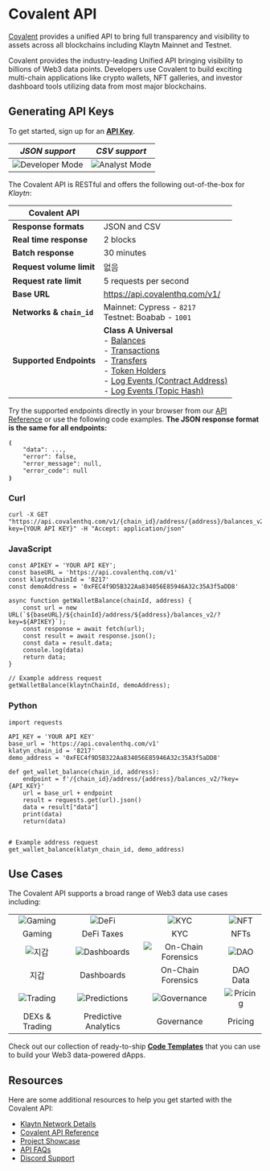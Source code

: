 # Covalent API

[Covalent](https://www.covalenthq.com/?utm_source=klaytn&utm_medium=partner-docs) provides a unified API to bring full transparency and visibility to assets across all blockchains including Klaytn Mainnet and Testnet.

Covalent provides the industry-leading Unified API bringing visibility to billions of Web3 data points. Developers use Covalent to build exciting multi-chain applications like crypto wallets, NFT galleries, and investor dashboard tools utilizing data from most major blockchains.

## Generating API Keys

To get started, sign up for an [**API Key**](https://www.covalenthq.com/platform/?utm_source=klaytn&utm_medium=partner-docs).

|                                       *JSON support*                                        |                                      *CSV support*                                      |
|:-------------------------------------------------------------------------------------------:|:---------------------------------------------------------------------------------------:|
| ![Developer Mode](https://www.covalenthq.com/static/images/partner-docs/developer_mode.png) | ![Analyst Mode](https://www.covalenthq.com/static/images/partner-docs/analyst_mode.png) |

The Covalent API is RESTful and offers the following out-of-the-box for *Klaytn*:

| **Covalent API**          |                                                                                                                                                                                                                                                                                                                                                                                                                                                                                                                                                                                                                                                                                                                                                                                                                                                                                                                                                                                                                                                                           |
| ------------------------- | ------------------------------------------------------------------------------------------------------------------------------------------------------------------------------------------------------------------------------------------------------------------------------------------------------------------------------------------------------------------------------------------------------------------------------------------------------------------------------------------------------------------------------------------------------------------------------------------------------------------------------------------------------------------------------------------------------------------------------------------------------------------------------------------------------------------------------------------------------------------------------------------------------------------------------------------------------------------------------------------------------------------------------------------------------------------------- |
| **Response formats**      | JSON and CSV                                                                                                                                                                                                                                                                                                                                                                                                                                                                                                                                                                                                                                                                                                                                                                                                                                                                                                                                                                                                                                                              |
| **Real time response**    | 2 blocks                                                                                                                                                                                                                                                                                                                                                                                                                                                                                                                                                                                                                                                                                                                                                                                                                                                                                                                                                                                                                                                                  |
| **Batch response**        | 30 minutes                                                                                                                                                                                                                                                                                                                                                                                                                                                                                                                                                                                                                                                                                                                                                                                                                                                                                                                                                                                                                                                                |
| **Request volume limit**  | 없음                                                                                                                                                                                                                                                                                                                                                                                                                                                                                                                                                                                                                                                                                                                                                                                                                                                                                                                                                                                                                                                                        |
| **Request rate limit**    | 5 requests per second                                                                                                                                                                                                                                                                                                                                                                                                                                                                                                                                                                                                                                                                                                                                                                                                                                                                                                                                                                                                                                                     |
| **Base URL**              | https://api.covalenthq.com/v1/                                                                                                                                                                                                                                                                                                                                                                                                                                                                                                                                                                                                                                                                                                                                                                                                                                                                                                                                                                                                                                            |
| **Networks & `chain_id`** | Mainnet: Cypress - `8217` <br> Testnet: Boabab - `1001`                                                                                                                                                                                                                                                                                                                                                                                                                                                                                                                                                                                                                                                                                                                                                                                                                                                                                                                                                                                                             |
| **Supported Endpoints**   | **Class A Universal** <br>- [Balances](https://www.covalenthq.com/docs/api/#/0/Get%20token%20balances%20for%20address/USD/8217/?utm_source=klaytn&utm_medium=partner-docs) <br> - [Transactions](https://www.covalenthq.com/docs/api/#/0/Get%20transactions%20for%20address/USD/8217/?utm_source=klaytn&utm_medium=partner-docs) <br> - [Transfers](https://www.covalenthq.com/docs/api/#/0/Get%20ERC20%20token%20transfers%20for%20address/USD/8217/?utm_source=klaytn&utm_medium=partner-docs) <br> - [Token Holders](https://www.covalenthq.com/docs/api/#/0/Get%20token%20holders%20as%20of%20any%20block%20height/USD/8217/?utm_source=klaytn&utm_medium=partner-docs) <br> - [Log Events (Contract Address)](https://www.covalenthq.com/docs/api/#/0/Get%20log%20events%20by%20contract%20address/USD/8217/?utm_source=klaytn&utm_medium=partner-docs) <br> - [Log Events (Topic Hash)](https://www.covalenthq.com/docs/api/#/0/Get%20log%20events%20by%20topic%20hash(es)/USD/8217/?utm_source=klaytn&utm_medium=partner-docs) |

Try the supported endpoints directly in your browser from our [API Reference](https://covalenthq.com/docs/api/?utm_source=klaytn&utm_medium=partner-docs) or use the following code examples. **The JSON response format is the same for all endpoints:**
```
❴ 
    "data": ..., 
    "error": false,
    "error_message": null,
    "error_code": null
❵
```

### Curl
```
curl -X GET "https://api.covalenthq.com/v1/{chain_id}/address/{address}/balances_v2/?key={YOUR API KEY}" -H "Accept: application/json"
```

### JavaScript
```
const APIKEY = 'YOUR API KEY';
const baseURL = 'https://api.covalenthq.com/v1'
const klaytnChainId = '8217'
const demoAddress = '0xFEC4f9D5B322Aa834056E85946A32c35A3f5aDD8'

async function getWalletBalance(chainId, address) {
    const url = new URL(`${baseURL}/${chainId}/address/${address}/balances_v2/?key=${APIKEY}`);
    const response = await fetch(url);
    const result = await response.json();
    const data = result.data;
    console.log(data)
    return data;
}

// Example address request
getWalletBalance(klaytnChainId, demoAddress);
```

### Python
```
import requests

API_KEY = 'YOUR API KEY'
base_url = 'https://api.covalenthq.com/v1'
klatyn_chain_id = '8217'
demo_address = '0xFEC4f9D5B322Aa834056E85946A32c35A3f5aDD8'

def get_wallet_balance(chain_id, address):
    endpoint = f'/{chain_id}/address/{address}/balances_v2/?key={API_KEY}'
    url = base_url + endpoint
    result = requests.get(url).json()
    data = result["data"]
    print(data)
    return(data)


# Example address request
get_wallet_balance(klatyn_chain_id, demo_address)
```

## Use Cases
The Covalent API supports a broad range of Web3 data use cases including:

|                                                                               |                                                                                       |                                                                                            |                                                                               |
|:-----------------------------------------------------------------------------:|:-------------------------------------------------------------------------------------:|:------------------------------------------------------------------------------------------:|:-----------------------------------------------------------------------------:|
|  ![Gaming](https://www.covalenthq.com/static/images/partner-docs/gaming.png)  |        ![DeFi](https://www.covalenthq.com/static/images/partner-docs/defi.png)        |           ![KYC](https://www.covalenthq.com/static/images/partner-docs/kyc.png)            |  ![NFT](https://www.covalenthq.com/static/images/partner-docs/nft_icon.png)   |
|                                    Gaming                                     |                                      DeFi Taxes                                       |                                            KYC                                             |                                     NFTs                                      |
|   ![지갑](https://www.covalenthq.com/static/images/partner-docs/wallets.png)    |  ![Dashboards](https://www.covalenthq.com/static/images/partner-docs/dashboards.png)  | ![On-Chain Forensics](https://www.covalenthq.com/static/images/partner-docs/forensics.png) |     ![DAO](https://www.covalenthq.com/static/images/partner-docs/dao.png)     |
|                                      지갑                                       |                                      Dashboards                                       |                                     On-Chain Forensics                                     |                                   DAO Data                                    |
| ![Trading](https://www.covalenthq.com/static/images/partner-docs/trading.png) | ![Predictions](https://www.covalenthq.com/static/images/partner-docs/predictions.png) |    ![Governance](https://www.covalenthq.com/static/images/partner-docs/governance.png)     | ![Pricing](https://www.covalenthq.com/static/images/partner-docs/pricing.png) |
|                                DEXs & Trading                                 |                                 Predictive Analytics                                  |                                         Governance                                         |                                    Pricing                                    |


Check out our collection of ready-to-ship [**Code Templates**](https://covalenthq.notion.site/dbf062042f4a463a950f0047b9df9ec1?v=2f7a0d7267034526a641ce7215dd7512/?utm_source=klaytn&utm_medium=partner-docs) that you can use to build your Web3 data-powered dApps.

## Resources
Here are some additional resources to help you get started with the Covalent API:
- [Klaytn Network Details](https://www.covalenthq.com/docs/networks/klaytn/?utm_source=klaytn&utm_medium=partner-docs)
- [Covalent API Reference](https://covalenthq.com/docs/api/?utm_source=klaytn&utm_medium=partner-docs)
- [Project Showcase](https://www.covalenthq.com/docs/project-showcase/?utm_source=klaytn&utm_medium=partner-docs)
- [API FAQs](https://www.covalenthq.com/docs/developer/faq/?utm_source=klaytn&utm_medium=partner-docs)
- [Discord Support](https://www.covalenthq.com/discord/?utm_source=klaytn&utm_medium=partner-docs)

